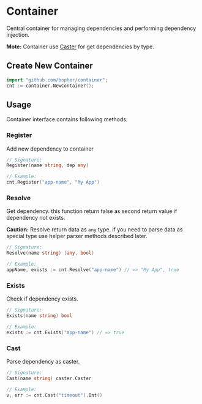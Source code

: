 # Container

Central container for managing dependencies and performing dependency injection.

**Mote:** Container use [Caster](https://github.com/bopher/caster) for get dependencies by type.

## Create New Container

```go
import "github.com/bopher/container";
cnt := container.NewContainer();
```

## Usage

Container interface contains following methods:

### Register

Add new dependency to container

```go
// Signature:
Register(name string, dep any)

// Example:
cnt.Register("app-name", "My App")
```

### Resolve

Get dependency. this function return false as second return value if dependency not exists.

**Caution:** Resolve return data as `any` type. if you need to parse data as special type use helper parser methods described later.

```go
// Signature:
Resolve(name string) (any, bool)

// Example:
appName, exists := cnt.Resolve("app-name") // => "My App", true
```

### Exists

Check if dependency exists.

```go
// Signature:
Exists(name string) bool

// Example:
exists := cnt.Exists("app-name") // => true
```

### Cast

Parse dependency as caster.

```go
// Signature:
Cast(name string) caster.Caster

// Example:
v, err := cnt.Cast("timeout").Int()
```
